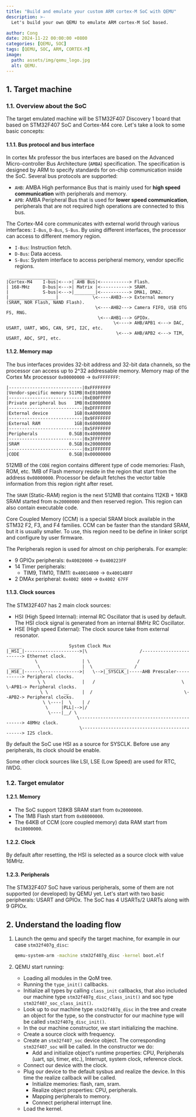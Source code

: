 ```yaml
---
title: "Build and emulate your custom ARM cortex-M SoC with QEMU"
description: >-
  Let's build your own QEMU to emulate ARM cortex-M SoC based.

author: Cong
date: 2024-11-22 00:00:00 +0800
categories: [QEMU, SOC]
tags: [QEMU, SOC, ARM, CORTEX-M]
image:
  path: assets/img/qemu_logo.jpg
  alt: QEMU.
---
```


## 1. Target machine

### 1.1. Overview about the SoC

The target emulated machine will be STM32F407 Discovery 1 board that based on STM32F407 SoC and Cortex-M4 core. Let's take a look to some basic concepts:

#### 1.1.1. Bus protocol and bus interface

In cortex Mx professor the bus interfaces are based on the Advanced Micro-controller Bus Architecture (`AMBA`) specification. The specification is designed by ARM to specify standards for on-chip communication inside the SoC. Several bus protocols are supported:

- `AHB`: AMBA High performance Bus that is mainly used for **high speed communication** with peripherals and memory.
- `APB`: AMBA Peripheral Bus that is used for **lower speed communication**, peripherals that are not required high operations are connected to this bus.

The Cortex-M4 core communicates with external world through various interfaces: `I-Bus`, `D-Bus`, `S-Bus`. By using different interfaces, the processor can access to different memory region.

- `I-Bus`: Instruction fetch.
- `D-Bus`: Data access.
- `S-Bus`: System interface to access peripheral memory, vendor specific regions.

```text
 __________________       ________
|Cortex-M4    I-bus|<--->| AHB Bus|<-----------> Flash.
| 168-MHz     D-bus|<--->| Matrix |<-----------> SRAM.
|             S-bus|<--->|________|<-----------> DMA1, DMA2.
|__________________|             \<-----AHB3---> External memory (SRAM, NOR Flash, NAND Flash).
                                  \<----AHB2---> Camera FIFO, USB OTG FS, RNG.
                                   \<---AHB1---> GPIOx.
                                         \<----> AHB/APB1 <---> DAC, USART, UART, WDG, CAN, SPI, I2C, etc.
                                          \<---> AHB/APB2 <---> TIM, USART, ADC, SPI, etc.
```

#### 1.1.2. Memory map

The bus interfaces provides 32-bit address and 32-bit data channels, so the processor can access up to 2^32 addressable memory. Memory map of the Cortex Mx processor `0x00000000` -> `0xFFFFFFFF`:

```text
|----------------------------|0xFFFFFFFF
|Vendor-specific memory 511MB|0xE0100000
|----------------------------|0xE00FFFFF
|Private peripheral bus   1MB|0xE0000000
|----------------------------|0xDFFFFFFF
|External device          1GB|0xA0000000
|----------------------------|0x9FFFFFFF
|External RAM             1GB|0x60000000
|----------------------------|0x5FFFFFFF
|Peripherals            0.5GB|0x40000000
|----------------------------|0x3FFFFFFF
|SRAM                   0.5GB|0x20000000
|----------------------------|0x1FFFFFFF
|CODE                   0.5GB|0x00000000
```

512MB of the `CODE` region contains different type of code memories: Flash, ROM, etc. 1MB of Flash memory reside in the region that start from the address `0x08000000`. Processor be default fetches the vector table information from this region right after reset.

The `SRAM` (Static-RAM) region is the next 512MB that contains 112KB + 16KB SRAM started from `0x20000000` and then reserved region. This region can also contain executable code.

Core Coupled Memory (CCM) is a special SRAM block available in the STM32 F2, F3, and F4 families. CCM can be faster than the standard SRAM, but it is usually smaller. To use, this region need to be define in linker script and configure by user firmware.

The Peripherals region is used for almost on chip peripherals. For example:

- 9 GPIOx peripherals: `0x40020000` -> `0x400223FF`
- 14 Timer peripherals:
  - TIM9, TIM10, TIM11: `0x40014000` -> `0x40014BFF`
- 2 DMAx peripheral: `0x4002 6000` -> `0x4002 67FF`

#### 1.1.3. Clock sources

The STM32F407 has 2 main clock sources:

- HSI (High Speed Internal): internal RC Oscillator that is used by default. The HSI clock signal is generated from an internal 8MHz RC Oscillator.
- HSE (High speed External): The clock source take from external resonator.

```text
 _____                  System Clock Mux
|_HSI_|--------------------->|\                    /------------------------> Ethernet clock.
           \                 | \                  /
 _____      \                |  \     ________   /
|_HSE_|------\-------------->|   \-->|_SYSCLK_|-----AHB Prescaler-----------> Peripheral clocks.
            \ \              |   /                                 \ \-APB1-> Peripheral clocks.
             \ \      __     |  /                                   \--APB2-> Peripheral clocks.
              \ \----|  \    | /
               \     |PLL|-->|/
                \----|__/ \
                           \------------------------------------------------> 48MHz clock.
                            \-----------------------------------------------> I2S clock.
```

By default the SoC use HSI as a source for SYSCLK. Before use any peripherals, its clock should be enable.

Some other clock sources like LSI, LSE (Low Speed) are used for RTC, IWDG.

### 1.2. Target emulator

#### 1.2.1. Memory

- The SoC support 128KB SRAM start from `0x20000000`.
- The 1MB Flash start from `0x08000000`.
- The 64KB of CCM (core coupled memory) data RAM start from `0x10000000`.

#### 1.2.2. Clock

By default after resetting, the HSI is selected as a source clock with value 16MHz.

#### 1.2.3. Peripherals

The STM32F407 SoC have various peripherals, some of them are not supported (or developed) by QEMU yet. Let's start with two basic peripherals: USART and GPIOx. The SoC has 4 USARTs/2 UARTs along with 9 GPIOx.

## 2. Understand the loading flow

1. Launch the qemu and specify the target machine, for example in our case `stm32f407g_disc`:

    ```bash
    qemu-system-arm -machine stm32f407g_disc -kernel boot.elf
    ```

2. QEMU start running:
   - Loading all modules in the QoM tree.
   - Running the `type_init()` callbacks.
   - Initialize all types by calling `class_init` callbacks, that also included our machine type `stm32f407g_disc_class_init()` and soc type `stm32f407_soc_class_init()`.
   - Look up to our machine type `stm32f407g_disc` in the tree and create an object for the type, so the constructor for our machine type will be called `stm32f407g_disc_init()`.
   - In the our machine constructor, we start initializing the machine.
   - Create a source clock with frequency.
   - Create an `stm32f407_soc` device object. The corresponding `stm32f407_soc` will be called. In the constructor we do:
     - Add and initialize object's runtime properties: CPU, Peripherals (uart, spi, timer, etc.), Interrupt, system clock, reference clock.
   - Connect our device with the clock.
   - Plug our device to the default sysbus and realize the device. In this time the realize callback will be called.
     - Initialize memories: flash, ram, sram.
     - Realize object properties: CPU, peripherals.
     - Mapping peripherals to memory.
     - Connect peripheral interrupt line.
   - Load the kernel.
